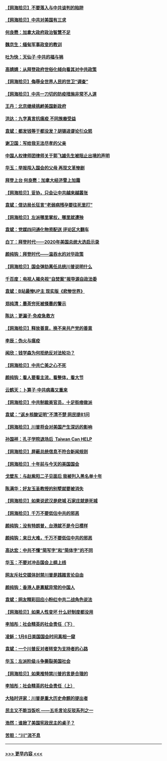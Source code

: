 #### [【网海拾贝】不要落入与中共谈判的陷阱](../pages/nsc993/n12735229.md?t=02060801) 
#### [【网海拾贝】中共对美国有三求](../pages/nsc993/n12735197.md?t=02060801) 
#### [何良懋：加拿大政府政治智慧不足](../pages/nsc993/n12734323.md?t=02060801) 
#### [魏京生：缅甸军事政变的教训](../pages/nsc993/n12732470.md?t=02060801) 
#### [吐为快：天仙子·中共的福与祸](../pages/nsc993/n12732165.md?t=02060801) 
#### [高婧婧：从拜登政府世俗化倾向看其对中共政策](../pages/nsc993/n12730028.md?t=02060801) 
#### [【网海拾贝】侮辱全世界人民的世卫“调查”](../pages/nsc993/n12727884.md?t=02060801) 
#### [【网海拾贝】中共一刀切的防疫措施非常不人道](../pages/nsc993/n12724879.md?t=02060801) 
#### [王丹：北京继续挑衅美国新政府](../pages/nsc993/n12722456.md?t=02060801) 
#### [洪达：九字真言抗瘟疫 不同族裔受益](../pages/nsc993/n12722448.md?t=02060801) 
#### [袁斌：都发钱等于都没发？胡锡进谬论引众怒](../pages/nsc993/n12722393.md?t=02060801) 
#### [谢卫国：写给我无法尽孝的父亲](../pages/nsc993/n12720325.md?t=02060801) 
#### [中国人权律师团律师关于郭飞雄先生被阻止出境的声明](../pages/nsc993/n12720203.md?t=02060801) 
#### [华玉：举报闯入国会的父母 再现文革惨剧](../pages/nsc993/n12719070.md?t=02060801) 
#### [拜登上台 何良懋：加拿大经济雪上加霜](../pages/nsc993/n12718943.md?t=02060801) 
#### [【网海拾贝】妥协，只会让中共越来越嚣张](../pages/nsc993/n12717392.md?t=02060801) 
#### [袁斌：信访局长狂言“老弱病残孕要往死里打”](../pages/nsc993/n12717343.md?t=02060801) 
#### [【网海拾贝】左派哪里掌权，哪里就遭殃](../pages/nsc993/n12715009.md?t=02060801) 
#### [袁斌：党媒四问通化物资配送 评论区大翻车](../pages/nsc993/n12714950.md?t=02060801) 
#### [白丁：拜登时代——2020年美国总统大选启示录](../pages/nsc993/n12714920.md?t=02060801) 
#### [颜纯钩：拜登时代——温吞水的对华政策](../pages/nsc993/n12713245.md?t=02060801) 
#### [【网海拾贝】国会弹劾离任总统川普说明什么](../pages/nsc993/n12712816.md?t=02060801) 
#### [千百度：电视人揭央视“自焚案”报导源自政法委](../pages/nsc993/n12709760.md?t=02060801) 
#### [袁斌：B站最惨UP主 现实版《悲惨世界》](../pages/nsc993/n12709686.md?t=02060801) 
#### [郑纯清：墨茶穷死被搽墨的警示](../pages/nsc993/n12709262.md?t=02060801) 
#### [陈达：更漏子·免疫急救方](../pages/nsc993/n12709244.md?t=02060801) 
#### [【网海拾贝】释放善意，换不来共产党的善意](../pages/nsc993/n12708361.md?t=02060801) 
#### [李辰：伪火与瘟疫](../pages/nsc993/n12707981.md?t=02060801) 
#### [闻欣：钱学森为何拒绝反对法轮功？](../pages/nsc993/n12707407.md?t=02060801) 
#### [【网海拾贝】中共亡美之心不死](../pages/nsc993/n12707621.md?t=02060801) 
#### [颜纯钩：看人要看主流，看整体，看大节](../pages/nsc993/n12707536.md?t=02060801) 
#### [云鹤天：卜算子‧中共病毒又重来](../pages/nsc993/n12707408.md?t=02060801) 
#### [【网海拾贝】中共制裁美官员，十足街痞做派](../pages/nsc993/n12705115.md?t=02060801) 
#### [袁斌：“返乡核酸证明”不清不楚 网民提81问](../pages/nsc993/n12704982.md?t=02060801) 
#### [【网海拾贝】川普将会对美国产生深远的影响](../pages/nsc993/n12703045.md?t=02060801) 
#### [孙国祥：孔子学院退场后  Taiwan Can HELP](../pages/nsc993/n12702430.md?t=02060801) 
#### [【网海拾贝】屏蔽总统信息不符合新闻规则](../pages/nsc993/n12699998.md?t=02060801) 
#### [【网海拾贝】十年前与今天的美国国会](../pages/nsc993/n12696993.md?t=02060801) 
#### [戈壁东：与赵紫阳二子见面后 我被列入黑名单十年](../pages/nsc993/n12696215.md?t=02060801) 
#### [陈满华：好友玉圣教授的别墅就要被消失](../pages/nsc993/n12695411.md?t=02060801) 
#### [【网海拾贝】如果说武汉是悲城 石家庄就是死城](../pages/nsc993/n12694589.md?t=02060801) 
#### [【网海拾贝】千万不要低估中共的邪恶](../pages/nsc993/n12692771.md?t=02060801) 
#### [颜纯钩：没有特朗普，台港就不是今日模样](../pages/nsc993/n12692678.md?t=02060801) 
#### [颜纯钩：来日大难，千万不要低估中共的邪恶](../pages/nsc993/n12692080.md?t=02060801) 
#### [高达宏：中共不懂“简写字”和“简体字”的不同](../pages/nsc993/n12692068.md?t=02060801) 
#### [华玉：不要对冲击国会上纲上线](../pages/nsc993/n12689948.md?t=02060801) 
#### [网友斥社交媒体封禁川普是践踏言论自由](../pages/nsc993/n12687482.md?t=02060801) 
#### [颜纯钩：香港人是禀赋异常的中国人](../pages/nsc993/n12685142.md?t=02060801) 
#### [袁斌：网友精彩回应小粉红中共二战角色说法](../pages/nsc993/n12684994.md?t=02060801) 
#### [【网海拾贝】如果人性变坏 什么好制度都没用](../pages/nsc993/n12683000.md?t=02060801) 
#### [李旭彤：社会精英的社会责任（下）](../pages/nsc993/n12680604.md?t=02060801) 
#### [凌稣：1月6日美国国会时间真相一窥](../pages/nsc993/n12682780.md?t=02060801) 
#### [袁斌：一个川普反对者转变为支持者的心路](../pages/nsc993/n12682700.md?t=02060801) 
#### [华玉：左派阶级斗争撕裂美国社会](../pages/nsc993/n12681226.md?t=02060801) 
#### [【网海拾贝】如果推特禁川普的言是合理的](../pages/nsc993/n12681232.md?t=02060801) 
#### [李旭彤：社会精英的社会责任（上）](../pages/nsc993/n12680501.md?t=02060801) 
#### [大陆时评家：川普是重大历史命题的提出者](../pages/nsc993/n12679904.md?t=02060801) 
#### [民主又不能当饭吃 ——五毛言论反驳系列之一](../pages/nsc993/n12679877.md?t=02060801) 
#### [浩然：谁掀了美国宪政民主的桌子？](../pages/nsc993/n12679850.md?t=02060801) 
#### [苦胆：“川”流不息](../pages/nsc993/n12678388.md?t=02060801) 

----
#### [ >>> 更早内容 <<< ](../indexes/nsc993-earlier.md)
